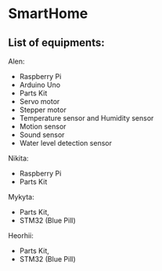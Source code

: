 # SmartHome
## List of equipments:

Alen: </br>
* Raspberry Pi
* Arduino Uno
* Parts Kit
* Servo motor
* Stepper motor
* Temperature sensor and Humidity sensor
* Motion sensor
* Sound sensor
* Water level detection sensor

Nikita: </br>
* Raspberry Pi
* Parts Kit

Mykyta: </br>
* Parts Kit,
* STM32 (Blue Pill)

Heorhii: </br>
* Parts Kit,
* STM32 (Blue Pill)
